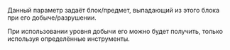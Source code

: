 Данный параметр задаёт блок/предмет, выпадающий из этого блока при его добыче/разрушении.

При использовании уровня добычи его можно будет получить, только используя определённые инструменты.
